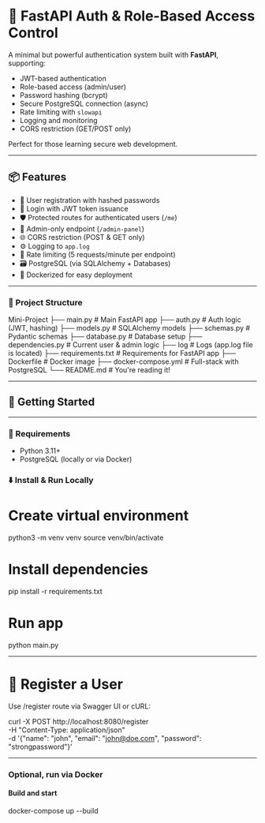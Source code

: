# 🔐 FastAPI Auth & Role-Based Access Control

A minimal but powerful authentication system built with **FastAPI**, supporting:

- JWT-based authentication
- Role-based access (admin/user)
- Password hashing (bcrypt)
- Secure PostgreSQL connection (async)
- Rate limiting with `slowapi`
- Logging and monitoring
- CORS restriction (GET/POST only)

Perfect for those learning secure web development.

---------------------------------------------------------

## 📦 Features

- 🧑 User registration with hashed passwords
- 🔐 Login with JWT token issuance
- 🛡️ Protected routes for authenticated users (`/me`)
- 👮 Admin-only endpoint (`/admin-panel`)
- 🌐 CORS restriction (POST & GET only)
- ⚙️ Logging to `app.log`
- 🚨 Rate limiting (5 requests/minute per endpoint)
- 🗃️ PostgreSQL (via SQLAlchemy + Databases)
- 🐳 Dockerized for easy deployment

---------------------------------------------------------

### 📂 Project Structure

Mini-Project
├── main.py # Main FastAPI app
├── auth.py # Auth logic (JWT, hashing)
├── models.py # SQLAlchemy models
├── schemas.py # Pydantic schemas
├── database.py # Database setup
├── dependencies.py # Current user & admin logic
├── log # Logs (app.log file is located)
├── requirements.txt # Requirements for FastAPI app
├── Dockerfile # Docker image
├── docker-compose.yml # Full-stack with PostgreSQL
└── README.md # You're reading it!

---------------------------------------------------------

## 🚀 Getting Started

---------------------------------------------------------

### 🔧 Requirements

- Python 3.11+
- PostgreSQL (locally or via Docker)

### ⬇️ Install & Run Locally

# Create virtual environment
python3 -m venv venv
source venv/bin/activate

# Install dependencies
pip install -r requirements.txt

# Run app
python main.py

---------------------------------------------------------

# 🔑 Register a User
Use /register route via Swagger UI or cURL:

curl -X POST http://localhost:8080/register \
-H "Content-Type: application/json" \
-d '{"name": "john", "email": "john@doe.com", "password": "strongpassword"}'

---------------------------------------------------------

### Optional, run via Docker

#### Build and start
docker-compose up --build


